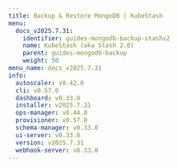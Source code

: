 ```yaml
---
title: Backup & Restore MongoDB | KubeStash
menu:
  docs_v2025.7.31:
    identifier: guides-mongodb-backup-stashv2
    name: KubeStash (aka Stash 2.0)
    parent: guides-mongodb-backup
    weight: 50
menu_name: docs_v2025.7.31
info:
  autoscaler: v0.42.0
  cli: v0.57.0
  dashboard: v0.33.0
  installer: v2025.7.31
  ops-manager: v0.44.0
  provisioner: v0.57.0
  schema-manager: v0.33.0
  ui-server: v0.33.0
  version: v2025.7.31
  webhook-server: v0.33.0
---
```


